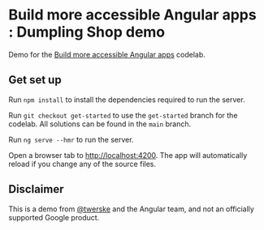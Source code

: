 # Build more accessible Angular apps : Dumpling Shop demo

Demo for the [Build more accessible Angular apps](https://codelabs.developers.google.com/simulador-de-credito) codelab.


## Get set up

Run `npm install` to install the dependencies required to run the server.

Run `git checkout get-started` to use the `get-started` branch for the codelab. All solutions can be found in the `main` branch.

Run `ng serve --hmr` to run the server.

Open a browser tab to [http://localhost:4200](http://localhost:4200). The app will automatically reload if you change any of the source files.


## Disclaimer

This is a demo from [@twerske](https://twitter.com/twerske) and the Angular team, and not an officially supported Google product.